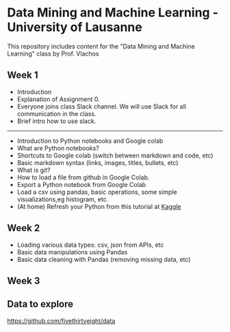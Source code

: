 # Data Mining and Machine Learning - University of Lausanne

This repository includes content for the "Data Mining and Machine Learning" class by Prof. Vlachos


## Week 1
- Introduction
- Explanation of Assignment 0.
- Everyone joins class Slack channel. We will use Slack for all communication in the class.
- Brief intro how to use slack.
------
- Introduction to Python notebooks and Google colab
- What are Python notebooks?
- Shortcuts to Google colab (switch between markdown and code, etc)
- Basic markdown syntax (links, images, titles, bullets, etc)
- What is git?
- How to load a file from github in Google Colab.
- Export a Python notebook from Google Colab
- Load a csv using pandas, basic operations, some simple visualizations,eg histogram, etc.
- (At home) Refresh your Python from this tutorial at [Kaggle](https://www.kaggle.com/learn/python)

## Week 2
- Loading various data types: csv, json from APIs, etc 
- Basic data manipulations using Pandas
- Basic data cleaning with Pandas (removing missing data, etc)

## Week 3

## Data to explore
https://github.com/fivethirtyeight/data
